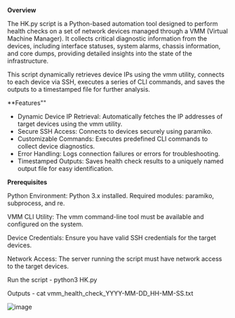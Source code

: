 **Overview**

The HK.py script is a Python-based automation tool designed to perform health checks on a set of network devices managed through a VMM (Virtual Machine Manager). It collects critical diagnostic information from the devices, including interface statuses, system alarms, chassis information, and core dumps, providing detailed insights into the state of the infrastructure.

This script dynamically retrieves device IPs using the vmm utility, connects to each device via SSH, executes a series of CLI commands, and saves the outputs to a timestamped file for further analysis.

**Features""

- Dynamic Device IP Retrieval: Automatically fetches the IP addresses of target devices using the vmm utility.
- Secure SSH Access: Connects to devices securely using paramiko.
- Customizable Commands: Executes predefined CLI commands to collect device diagnostics.
- Error Handling: Logs connection failures or errors for troubleshooting.
- Timestamped Outputs: Saves health check results to a uniquely named output file for easy identification.

**Prerequisites**

Python Environment:
  Python 3.x installed.
  Required modules: paramiko, subprocess, and re.

VMM CLI Utility:
  The vmm command-line tool must be available and configured on the system.

Device Credentials:
  Ensure you have valid SSH credentials for the target devices.

Network Access:
  The server running the script must have network access to the target devices.

Run the script - python3 HK.py

Outputs - cat vmm_health_check_YYYY-MM-DD_HH-MM-SS.txt

![image](https://github.com/user-attachments/assets/d964ddf7-ff16-4d92-8155-4c1fa38508a1)
